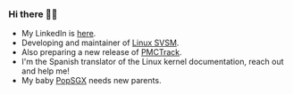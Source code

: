 ### Hi there 👋🐧

- My LinkedIn is [here](https://www.linkedin.com/in/carlos-bilbao-kernel/).
- Developing and maintainer of [Linux SVSM](https://github.com/AMDESE/linux-svsm).
- Also preparing a new release of [PMCTrack](https://github.com/jcsaezal/pmctrack). 
-  I'm the Spanish translator of the Linux kernel documentation, reach out and help me!
-  My baby [PopSGX](https://github.com/jcsaezal/pmctrack) needs new parents.
